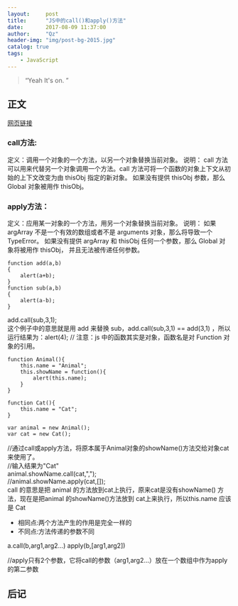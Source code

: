 ```yaml
---
layout:     post
title:      "JS中的call()和apply()方法"
date:       2017-08-09 11:37:00
author:     "Qz"
header-img: "img/post-bg-2015.jpg"
catalog: true
tags:
    - JavaScript
---
```


> “Yeah It's on. ”


## 正文
[网页链接](http://uule.iteye.com/blog/1158829)

### call方法: 
定义：调用一个对象的一个方法，以另一个对象替换当前对象。 
说明： 
call 方法可以用来代替另一个对象调用一个方法。call 方法可将一个函数的对象上下文从初始的上下文改变为由 thisObj 指定的新对象。 
如果没有提供 thisObj 参数，那么 Global 对象被用作 thisObj。 

### apply方法： 
定义：应用某一对象的一个方法，用另一个对象替换当前对象。 
说明： 
如果 argArray 不是一个有效的数组或者不是 arguments 对象，那么将导致一个 TypeError。 
如果没有提供 argArray 和 thisObj 任何一个参数，那么 Global 对象将被用作 thisObj， 并且无法被传递任何参数。
```
function add(a,b)  
{  
    alert(a+b);  
}  
function sub(a,b)  
{  
    alert(a-b);  
}  
```  
add.call(sub,3,1);   
这个例子中的意思就是用 add 来替换 sub，add.call(sub,3,1) == add(3,1) ，所以运行结果为：alert(4); // 注意：js 中的函数其实是对象，函数名是对 Function 对象的引用。
```
function Animal(){    
    this.name = "Animal";    
    this.showName = function(){    
        alert(this.name);    
    }    
}    
  
function Cat(){    
    this.name = "Cat";    
}    
   
var animal = new Animal();    
var cat = new Cat();    
```   
//通过call或apply方法，将原本属于Animal对象的showName()方法交给对象cat来使用了。    
//输入结果为"Cat"    
animal.showName.call(cat,",");    
//animal.showName.apply(cat,[]);  
 call 的意思是把 animal 的方法放到cat上执行，原来cat是没有showName() 方法，现在是把animal 的showName()方法放到 cat上来执行，所以this.name 应该是 Cat


* 相同点:两个方法产生的作用是完全一样的
* 不同点:方法传递的参数不同

a.call(b,arg1,arg2…)
apply(b,[arg1,arg2])

//apply只有2个参数，它将call的参数（arg1,arg2…）放在一个数组中作为apply的第二参数
## 后记
